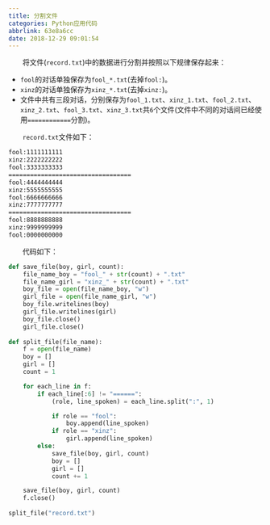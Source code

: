 ```yaml
---
title: 分割文件
categories: Python应用代码
abbrlink: 63e8a6cc
date: 2018-12-29 09:01:54
---
```

&emsp;&emsp;将文件(`record.txt`)中的数据进行分割并按照以下规律保存起来：

- `fool`的对话单独保存为`fool_*.txt`(去掉`fool:`)。
- `xinz`的对话单独保存为`xinz_*.txt`(去掉`xinz:`)。
- 文件中共有三段对话，分别保存为`fool_1.txt`、`xinz_1.txt`、`fool_2.txt`、`xinz_2.txt`、`fool_3.txt`、`xinz_3.txt`共`6`个文件(文件中不同的对话间已经使用`============`分割)。

&emsp;&emsp;`record.txt`文件如下：

``` bash
fool:1111111111
xinz:2222222222
fool:3333333333
==================================
fool:4444444444
xinz:5555555555
fool:6666666666
xinz:7777777777
==================================
fool:8888888888
xinz:9999999999
fool:0000000000
```

&emsp;&emsp;代码如下：

``` python
def save_file(boy, girl, count):
    file_name_boy = "fool_" + str(count) + ".txt"
    file_name_girl = "xinz_" + str(count) + ".txt"
    boy_file = open(file_name_boy, "w")
    girl_file = open(file_name_girl, "w")
    boy_file.writelines(boy)
    girl_file.writelines(girl)
    boy_file.close()
    girl_file.close()
​
def split_file(file_name):
    f = open(file_name)
    boy = []
    girl = []
    count = 1

    for each_line in f:
        if each_line[:6] != "======":
            (role, line_spoken) = each_line.split(":", 1)

            if role == "fool":
                boy.append(line_spoken)
            if role == "xinz":
                girl.append(line_spoken)
        else:
            save_file(boy, girl, count)
            boy = []
            girl = []
            count += 1

    save_file(boy, girl, count)
    f.close()
​
split_file("record.txt")
```